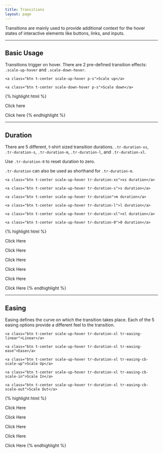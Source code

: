 ```yaml
---
title: Transitions
layout: page
---
```


<p class="bg-white">
  <p class="t-l">
    Transitions are mainly used to provide additional context for the hover states of interactive elements like buttons, links, and inputs.
  </p>
</p>

<hr />

<section class="animations p-bottom-larger">

  <H2>Basic Usage</h2>

  <p>
    Transitions trigger on hover. There are 2 pre-defined transition effects: <code>.scale-up-hover</code> and <code>.scale-down-hover</code>.
  </p>

  <div class="container u-clearfix bg-lighter-grey p-s">

    <a class="btn t-center scale-up-hover p-s">Scale up</a>

    <a class="btn t-center scale-down-hover p-s">Scale down</a>

  </div>

  {% highlight html %}
  <!-- Transition: scale up -->
  <a class="scale-up-hover">Click here</a>

  <!-- Transition: scale down -->
  <a class="scale-down-hover">Click here</a>
  {% endhighlight %}

</section>

<hr />

<section class="animations-duration p-bottom-larger">

  <H2>Duration</h2>

  <p>
    There are 5 different, t-shirt sized transition durations. <code>.tr-duration-xs</code>, <code>.tr-duration-s</code>, <code>.tr-duration-m</code>, <code>.tr-duration-l</code>, and <code>.tr-duration-xl</code>.
  </p>
  <p>
    Use <code>.tr-duration-0</code> to reset duration to zero.
  </p>
  <p>
    <code>.tr-duration</code> can also be used as shorthand for <code>.tr-duration-m</code>.
  </p>

  <div class="container u-clearfix bg-lighter-grey p-s">

    <a class="btn t-center scale-up-hover tr-duration-xs">xs duration</a>

    <a class="btn t-center scale-up-hover tr-duration-s">s duration</a>

    <a class="btn t-center scale-up-hover tr-duration">m duration</a>

  </div>

  <div class="container u-clearfix bg-lighter-grey p-s">

    <a class="btn t-center scale-up-hover tr-duration-l">l duration</a>

    <a class="btn t-center scale-up-hover tr-duration-xl">xl duration</a>

    <a class="btn t-center scale-up-hover tr-duration-0">0 duration</a>

  </div>

  {% highlight html %}
  <!-- Transition duration: xs -->
  <a class="btn scale-up-hover tr-duration-xs">Click Here</a>

  <!-- Transition duration: s -->
  <a class="btn scale-up-hover tr-duration-s">Click Here</a>

  <!-- Transition duration: m -->
  <a class="btn scale-up-hover tr-duration-m">Click Here</a>

  <!-- Transition duration: l -->
  <a class="btn scale-up-hover tr-duration-l">Click Here</a>

  <!-- Transition duration: xl -->
  <a class="btn scale-up-hover tr-duration-xl">Click Here</a>

  <!-- No transition duration -->
  <a class="btn scale-up-hover tr-duration-0">Click Here</a>
  {% endhighlight %}

</section>

<hr />

<section class="animations-easing">

  <h2>Easing</h2>

  <p>
    Easing defines the curve on which the transition takes place. Each of the 5 easing options provide a different feel to the transition.
  </p>

  <div class="container u-clearfix bg-lighter-grey p-s">

    <a class="btn t-center scale-up-hover tr-duration-xl tr-easing-linear">Linear</a>

    <a class="btn t-center scale-up-hover tr-duration-xl tr-easing-ease">Ease</a>

    <a class="btn t-center scale-up-hover tr-duration-xl tr-easing-cb-scale-up">Scale Up</a>

  </div>

  <div class="container u-clearfix bg-lighter-grey p-s">

    <a class="btn t-center scale-up-hover tr-duration-xl tr-easing-cb-scale-in">Scale In</a>

    <a class="btn t-center scale-up-hover tr-duration-xl tr-easing-cb-scale-out">Scale Out</a>

  </div>

  {% highlight html %}
  <!-- Transition easing: linear -->
  <a class="btn scale-up-hover tr-easing-linear">Click Here</a>

  <!-- Transition easing: ease -->
  <a class="btn scale-up-hover tr-easing-ease">Click Here</a>

  <!-- Transition easing: cubic bezier scale-up -->
  <a class="btn scale-up-hover tr-easing-cb-scale-up">Click Here</a>

  <!-- Transition easing: cubic bezier scale-in -->
  <a class="btn scale-up-hover tr-easing-cb-scale-in">Click Here</a>

  <!-- Transition easing: cubic bezier scale-out -->
  <a class="btn scale-up-hover tr-easing-cb-scale-out">Click Here</a>
  {% endhighlight %}

</section>

<script src="http://code.jquery.com/jquery-2.2.4.min.js"></script>
<script src="{{site.baseurl}}/assets/js/scripts.js"></script>
